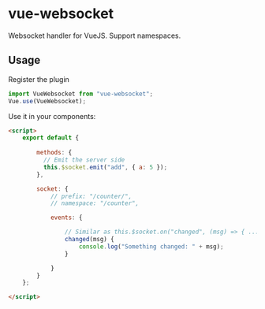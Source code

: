 # vue-websocket
Websocket handler for VueJS. Support namespaces.

## Usage
Register the plugin
```js
import VueWebsocket from "vue-websocket";
Vue.use(VueWebsocket);
```

Use it in your components:
```html
<script>
	export default {
		
		methods: {
		  // Emit the server side
		  this.$socket.emit("add", { a: 5 });    
		},

		socket: {
			// prefix: "/counter/",
			// namespace: "/counter",

			events: {

				// Similar as this.$socket.on("changed", (msg) => { ... });
				changed(msg) {
					console.log("Something changed: " + msg);
				}

			}
		}
	};

</script>
```
